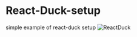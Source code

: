 # React-Duck-setup
simple example of react-duck setup
![ReactDuck](https://user-images.githubusercontent.com/71920644/126974102-b040df6e-e7b8-4842-9abc-a42445d81cd2.jpg)
